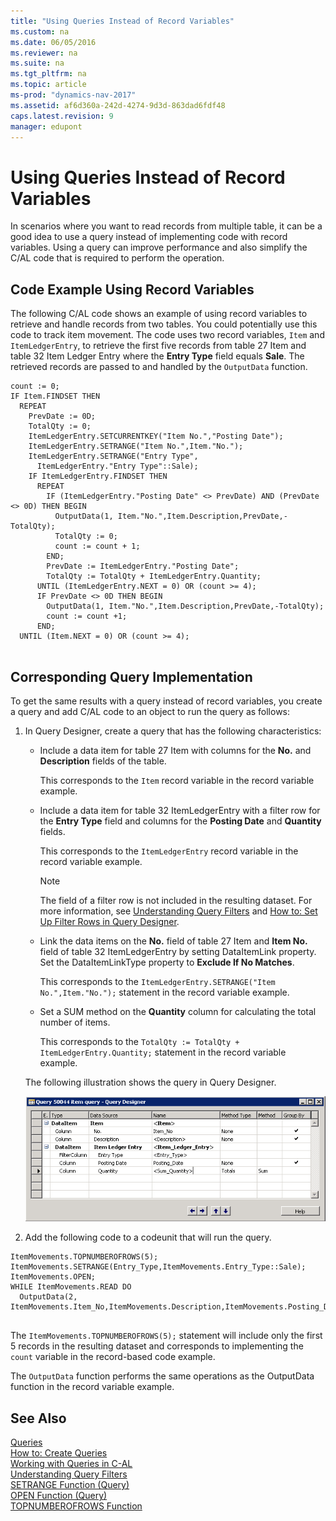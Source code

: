 ```yaml
---
title: "Using Queries Instead of Record Variables"
ms.custom: na
ms.date: 06/05/2016
ms.reviewer: na
ms.suite: na
ms.tgt_pltfrm: na
ms.topic: article
ms-prod: "dynamics-nav-2017"
ms.assetid: af6d360a-242d-4274-9d3d-863dad6fdf48
caps.latest.revision: 9
manager: edupont
---
```

# Using Queries Instead of Record Variables
In scenarios where you want to read records from multiple table, it can be a good idea to use a query instead of implementing code with record variables. Using a query can improve performance and also simplify the C/AL code that is required to perform the operation.  
  
## Code Example Using Record Variables  
 The following C/AL code shows an example of using record variables to retrieve and handle records from two tables. You could potentially use this code to track item movement. The code uses two record variables, `Item` and `ItemLedgerEntry`, to retrieve the first five records from table 27 Item and table 32 Item Ledger Entry where the **Entry Type** field equals **Sale**. The retrieved records are passed to and handled by the `OutputData` function.  
  
```  
count := 0;  
IF Item.FINDSET THEN  
  REPEAT  
    PrevDate := 0D;  
    TotalQty := 0;  
    ItemLedgerEntry.SETCURRENTKEY("Item No.","Posting Date");  
    ItemLedgerEntry.SETRANGE("Item No.",Item."No.");  
    ItemLedgerEntry.SETRANGE("Entry Type",  
      ItemLedgerEntry."Entry Type"::Sale);  
    IF ItemLedgerEntry.FINDSET THEN  
      REPEAT  
        IF (ItemLedgerEntry."Posting Date" <> PrevDate) AND (PrevDate <> 0D) THEN BEGIN  
          OutputData(1, Item."No.",Item.Description,PrevDate,-TotalQty);  
          TotalQty := 0;  
          count := count + 1;  
        END;  
        PrevDate := ItemLedgerEntry."Posting Date";  
        TotalQty := TotalQty + ItemLedgerEntry.Quantity;  
      UNTIL (ItemLedgerEntry.NEXT = 0) OR (count >= 4);  
      IF PrevDate <> 0D THEN BEGIN  
        OutputData(1, Item."No.",Item.Description,PrevDate,-TotalQty);  
        count := count +1;  
      END;  
  UNTIL (Item.NEXT = 0) OR (count >= 4);  
  
```  
  
## Corresponding Query Implementation  
 To get the same results with a query instead of record variables, you create a query and add C/AL code to an object to run the query as follows:  
  
1.  In Query Designer, create a query that has the following characteristics:  
  
    -   Include a data item for table 27 Item with columns for the **No.** and **Description** fields of the table.  
  
         This corresponds to the `Item` record variable in the record variable example.  
  
    -   Include a data item for table 32 ItemLedgerEntry with a filter row for the **Entry Type** field and columns for the **Posting Date** and **Quantity** fields.  
  
         This corresponds to the `ItemLedgerEntry` record variable in the record variable example.  
  
        > [!NOTE]  
        >  The field of a filter row is not included in the resulting dataset. For more information, see [Understanding Query Filters](Understanding-Query-Filters.md) and [How to: Set Up Filter Rows in Query Designer](How%20to:%20Set%20Up%20Filter%20Rows%20in%20Query%20Designer.md).  
  
    -   Link the data items on the **No.** field of table 27 Item and **Item No.** field of table 32 ItemLedgerEntry by setting DataItemLink property. Set the DataItemLinkType property to **Exclude If No Matches**.  
  
         This corresponds to the `ItemLedgerEntry.SETRANGE("Item No.",Item."No.");` statement in the record variable example.  
  
    -   Set a SUM method on the **Quantity** column for calculating the total number of items.  
  
         This corresponds to the `TotalQty := TotalQty + ItemLedgerEntry.Quantity;` statement in the record variable example.  
  
     The following illustration shows the query in Query Designer.  
  
     ![Query that links Item and Item Legder Entry tables](media/NAV_Query_Example_InsteadOfRecords.png "NAV\_Query\_Example\_InsteadOfRecords")  
  
2.  Add the following code to a codeunit that will run the query.  
  
```  
ItemMovements.TOPNUMBEROFROWS(5);  
ItemMovements.SETRANGE(Entry_Type,ItemMovements.Entry_Type::Sale);  
ItemMovements.OPEN;  
WHILE ItemMovements.READ DO  
  OutputData(2, ItemMovements.Item_No,ItemMovements.Description,ItemMovements.Posting_Date,ItemMovements.Sum_Quantity);  
  
```  
  
 The `ItemMovements.TOPNUMBEROFROWS(5);` statement will include only the first 5 records in the resulting dataset and corresponds to implementing the `count` variable in the record\-based code example.  
  
 The `OutputData` function performs the same operations as the OutputData function in the record variable example.  
  
## See Also  
 [Queries](Queries.md)   
 [How to: Create Queries](How%20to:%20Create%20Queries.md)   
 [Working with Queries in C\-AL](Working-with-Queries-in-C-AL.md)   
 [Understanding Query Filters](Understanding-Query-Filters.md)   
 [SETRANGE Function \(Query\)](SETRANGE-Function--Query-.md)   
 [OPEN Function \(Query\)](OPEN-Function--Query-.md)   
 [TOPNUMBEROFROWS Function](TOPNUMBEROFROWS-Function.md)